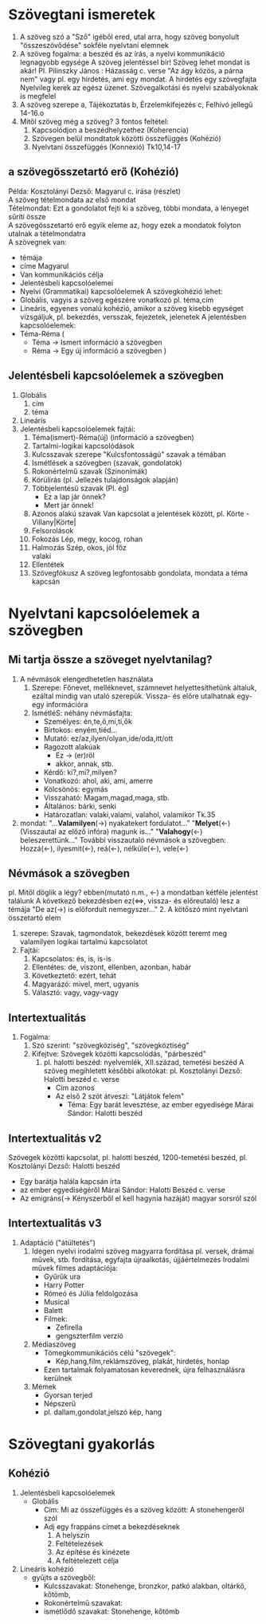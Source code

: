 # Szövegtani ismeretek
1. A szöveg szó a "Sző" igéből ered, utal arra, hogy szöveg bonyolult "összeszövődése" sokféle nyelvtani elemnek
2. A szöveg fogalma: a beszéd és az írás, a nyelvi kommunikáció legnagyobb egysége
A szöveg jelentéssel bír! Szöveg lehet mondat is akár! Pl. Pilinszky János : Házasság c. verse "Az ágy közös, a párna nem"
vagy pl. egy hirdetés, ami egy mondat.
A hirdetés egy szövegfajta
Nyelvileg kerek az egész üzenet. Szövegalkotási és nyelvi szabályoknak is megfelel
3. A szöveg szerepe
a, Tájékoztatás
b, Érzelemkifejezés
c, Felhívó jellegű
14-16.o
4. Mitől szöveg még a szöveg?
3 fontos feltétel:
   1. Kapcsolódjon a beszédhelyzethez (Koherencia)
   2. Szövegen belül mondtatok közötti összefüggés (Kohézió)
   3. Nyelvtani összefüggés (Konnexió)
Tk10,14-17
## a szövegösszetartó erő (Kohézió)
Példa: Kosztolányi Dezső: Magyarul c. írása (részlet)  
A szöveg tételmondata az első mondat  
Tételmondat: Ezt a gondolatot fejti ki a szöveg, többi mondata, a lényeget sűríti össze  
A szövegösszetartó erő egyik eleme az, hogy ezek a mondatok folyton utalnak a tételmondatra  
A szövegnek van:
- témája
- címe Magyarul
- Van kommunikációs célja
- Jelentésbeli kapcsolóelemei
- Nyelvi (Grammatikai) kapcsolóelemek
A szövegkohézió lehet:
- Globális, vagyis a szöveg egészére vonatkozó pl. téma,cím
- Lineáris, egyenes vonalú kohézió, amikor a szöveg kisebb egységet vizsgáljuk, pl. bekezdés, versszak, fejezetek, jelenetek
A jelentésben kapcsolóelemek:
- Téma-Réma (
  - Téma -> Ismert információ a szövegben  
  - Réma -> Egy új információ a szövegben
)
## Jelentésbeli kapcsolóelemek a szövegben
1. Globális
   1. cím
   2. téma
2. Lineáris
3. Jelentésbeli kapcsolóelemek fajtái:
   1. Téma(ismert)-Réma(új) (információ a szövegben)
   2. Tartalmi-logikai kapcsolódások
   3. Kulcsszavak szerepe
      "Kulcsfontosságú" szavak a témában
   4. Ismétlések a szövegben (szavak, gondolatok)
   5. Rokonértelmű szavak (Szinonímák)
   6. Körülírás (pl. Jellezés tulajdonságok alapján)
   7. Többjelentésű szavak (Pl. ég)
      - Ez a lap jár önnek?
      - Mert jár önnek! 
   8. Azonos alakú szavak
      Van kapcsolat a jelentések között, pl. Körte - Villany|Körte|
   9. Felsorolások
   10. Fokozás
      Lép, megy, kocog, rohan
   11. Halmozás
      Szép, okos, jól főz  
        valaki
   12. Ellentétek
   13. Szövegfókusz
      A szöveg legfontosabb gondolata, mondata a téma kapcsán
# Nyelvtani kapcsolóelemek a szövegben
## Mi tartja össze a szöveget nyelvtanilag?
1. A névmások elengedhetetlen használata
   1. Szerepe: Főnevet, melléknevet, számnevet helyettesíthetünk általuk, ezáltal mindig van utaló szerepük. Vissza- és előre utalhatnak egy-egy információra
   2. IsmétléS: néhány névmásfajta:
      - Személyes: én,te,ő,mi,ti,ők
      - Birtokos: enyém,tiéd...
      - Mutató: ez/az,ilyen/olyan,ide/oda,itt/ott
      - Ragozott alakúak
        - Ez -> (er)ről
        - akkor, annak, stb.
      - Kérdő: ki?,mi?,milyen?
      - Vonatkozó: ahol, aki, ami, amerre
      - Kölcsönös: egymás
      - Visszaható: Magam,magad,maga, stb.
      - Általános: bárki, senki
      - Határozatlan: valaki,valami, valahol, valamikor
Tk.35
1. mondat:
"...__Valamilyen__(->) nyakatekert fordulatot..."
"__Melyet__(<-) (Visszautal az előző infóra) magunk is..."
"__Valahogy__(<-) beleszerettünk..."
További visszautaló névmások a szövegben:
Hozzá(<-), ilyesmit(<-), reá(<-), nélküle(<-), vele(<-)

## Névmások a szövegben
pl. Mitől döglik a légy? ebben(mutató n.m., <-) a mondatban kétféle jelentést találunk
A következő bekezdésben ez(<=>, vissza- és előreutaló) lesz a témája
"De az(->) is előfordult nemegyszer..."
2. A kötőszó mint nyelvtani összetartó elem
   1. szerepe:
      Szavak, tagmondatok, bekezdések között teremt meg valamilyen logikai tartalmú kapcsolatot
   2. Fajtái:
      1. Kapcsolatos: és, is, is-is
      2. Ellentétes: de, viszont, ellenben, azonban, habár
      3. Következtető: ezért, tehát
      4. Magyarázó: mivel, mert, ugyanis
      5. Választó: vagy, vagy-vagy 
## Intertextualitás
1. Fogalma: 
   1. Szó szerint: "szövegköziség", "szövegköztiség"
   2. Kifejtve: Szövegek közötti kapcsolódás, "párbeszéd"
      1. pl. halotti beszéd: nyelvemlék, XII.század, temetési beszéd
      A szöveg megihletett későbbi alkotókat:
      pl. Kosztolányi Dezső: Halotti beszéd c. verse
         - Cím azonos
         - Az első 2 szót átveszi: "Látjátok felem"
           - Téma: Egy barát levesztése, az ember egyedisége
      Márai Sándor: Halotti beszéd
## Intertextualitás v2
   Szövegek közötti kapcsolat, pl. halotti beszéd, 1200-temetési beszéd, pl. Kosztolányi Dezső: Halotti beszéd
   - Egy barátja halála kapcsán írta
   - az ember egyediségéről
   Márai Sándor: Halotti Beszéd c. verse
   - Az emigráns(-> Kényszerből el kell hagynia hazáját) magyar sorsról szól
## Intertextualitás v3
1. Adaptáció ("átültetés")
   1. Idegen nyelvi irodalmi szöveg magyarra fordítása
      pl. versek, drámai művek, stb. fordítása, egyfajta újraalkotás, újjáértelmezés
      Irodalmi művek filmes adaptációja:
         - Gyűrűk ura
         - Harry Potter
         - Rómeó és Júlia feldolgozása
         - Musical
         - Balett
         - Filmek:
           - Zefirella
           - gengszterfilm verzió
   2. Médiaszöveg
      - Tömegkommunikációs célú "szövegek":
        - Kép,hang,film,reklámszöveg, plakát, hirdetés, honlap
      - Ezen tartalmak folyamatosan keverednek, újra felhasználásra kerülnek
   3. Mémek
      - Gyorsan terjed
      - Népszerű
      - pl. dallam,gondolat,jelszó kép, hang
# Szövegtani gyakorlás
## Kohézió
1. Jelentésbeli kapcsolóelemek
   - Globális
     - Cím: Mi az összefüggés és a szöveg között: A stonehengeről szól
     - Adj egy frappáns címet a bekezdéseknek
       1. A helyszín
       2. Feltételezések
       3. Az építése és kinézete
       4. A feltételezett célja
2. Lineáris kohézió
   - gyűjts a szövegből:
     - Kulcsszavakat: Stonehenge, bronzkor, patkó alakban, oltárkő, kőtömb, 
     - Rokonértelmű szavakat: 
     - ismétlődő szavakat: Stonehenge, kőtömb